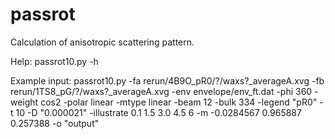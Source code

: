 # passrot
Calculation of anisotropic scattering pattern.

Help:
passrot10.py -h

Example input:
passrot10.py -fa rerun/4B9O_pR0/?/waxs?_averageA.xvg -fb rerun/1TS8_pG/?/waxs?_averageA.xvg -env envelope/env_ft.dat -phi 360 -weight cos2 -polar linear -mtype linear -beam 12 -bulk 334 -legend "pR0" -t 10 -D "0.000021" -illustrate 0.1 1.5 3.0 4.5 6 -m -0.0284567 0.965887 0.257388 -o "output"
